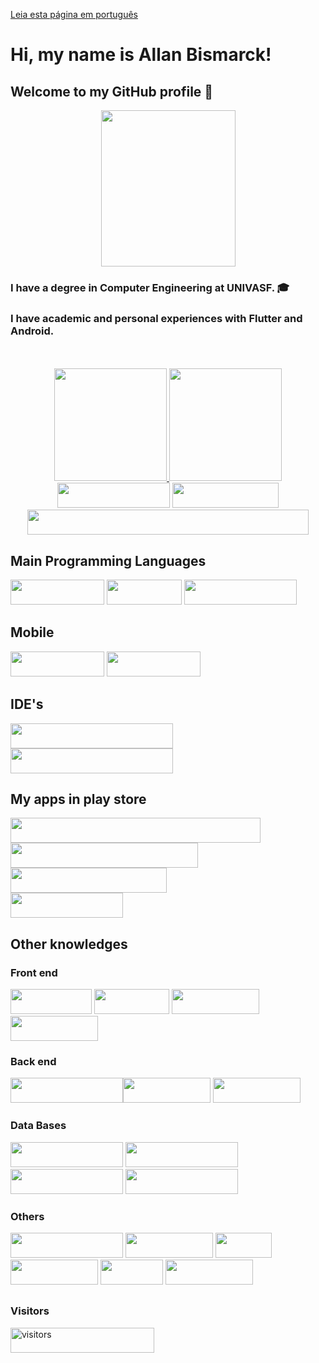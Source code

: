 <a href="README_portuguese.md" target="_blank">Leia esta página em português</a>
# Hi, my name is Allan Bismarck!
## Welcome to my GitHub profile 👋
<div align="center"><img height="250em" width="215em" src="doggo-good.gif"/></div>

### I have a degree in Computer Engineering at UNIVASF. 🎓
### I have academic and personal experiences with Flutter and Android.
<br/>
<br/>
<div align="center">
  <a href="https://github.com/AllanBismarck123">
  <img height="180em" src="https://github-readme-stats.vercel.app/api?username=AllanBismarck123&show_icons=true&theme=algolia&include_all_commits=true&count_private=true"/>
  <img height="180em" src="https://github-readme-stats.vercel.app/api/top-langs/?username=AllanBismarck123&layout=compact&langs_count=7&theme=algolia"/>
</div>

<div align="center">
    <a href="https://instagram.com/allan__bismarck" target="_blank"><img height="40" width="180" src="https://img.shields.io/badge/-Instagram-%23E4405F?style=for-the-badge&logo=instagram&logoColor=white" target="_blank"></a>
    <a href="https://www.linkedin.com/in/allan-bismarck" target="_blank"><img height="40" width="170" src="https://img.shields.io/badge/-LinkedIn-%230077B5?style=for-the-badge&logo=linkedin&logoColor=white" target="_blank"></a>   
  <a><img height="40" width="450" src="https://img.shields.io/badge/E--MAIL-allan__b95%40outlook.com-green?style=flat-square&logo=microsoftoutlook"</a>
</div>
  
##
## Main Programming Languages
<div style="display: inline_block">
  <a target="_blank" ><img height="40" width="150" src="https://img.shields.io/badge/Kotlin-049DD9?style=for-the-badge&logo=kotlin&logoColor=orange" target="_blank"></a>
  <a target="_blank"><img height="40" width="120" src="https://img.shields.io/badge/Dart-0175C2?style=for-the-badge&logo=dart&logoColor=white" target="_blank"></a>
  <a target="_blank" ><img height="40" width="180" src="https://img.shields.io/badge/JavaScript-F7DF1E?style=for-the-badge&logo=javascript&logoColor=black" target="_blank"></a>
</div>

## Mobile
<div style="display: inline_block">
  <a target="_blank"><img height="40" width="150" src="https://img.shields.io/badge/Flutter-02569B?style=for-the-badge&logo=flutter&logoColor=white" target="_blank"></a>
  <a target="_blank"><img height="40" width="150" src="https://img.shields.io/badge/Android-3DDC84.svg?style=for-the-badge&logo=android&logoColor=white" target="_blank"></a>
</div>
  
## IDE's
<div style="display: inline_block">
    <a target="_blank"><img height="40" width="260" src="https://img.shields.io/badge/-Visual Studio Code-007ACC?style=for-the-badge&logo=visualstudiocode&logoColor=white" target="_blank"></a>
    <a target="_blank"><img height="40" width="260" src="https://img.shields.io/badge/Android%20Studio-3DDC84.svg?style=for-the-badge&logo=android-studio&logoColor=white" target="_blank"></a>
</div>

## My apps in play store
<div style="display: inline_block">
  <div><a target="_blank" href="https://play.google.com/store/apps/details?id=com.app.calculadora_gasto_calorico"><img height="40" width="400" src="https://img.shields.io/badge/Calculadora de Gasto Calórico-7B44F2?style=for-the-badge" target="_blank"></a></div>
  <div><a target="_blank" href="https://play.google.com/store/apps/details?id=com.app.gestordeperfumaria&hl=pt_BR&gl=US"><img height="40" width="300" src="https://img.shields.io/badge/Gestor de Perfumaria-BF0449?style=for-the-badge" target="_blank"></a></div>
  <div><a target="_blank" href="https://play.google.com/store/apps/details?id=com.app.paciencia_spider"><img height="40" width="250" src="https://img.shields.io/badge/Paciência Spider-1AD937?style=for-the-badge&labelColor=000000" target="_blank"></a></div>
  <div><a target="_blank" href="https://play.google.com/store/apps/details?id=com.app.fitbalance&pli=1"><img height="40" width="180" src="https://img.shields.io/badge/FitBalance-00FFFF?style=for-the-badge" target="_blank"></a></div>
</div>

## Other knowledges

### Front end
<div style="display: inline_block">
  <a target="_blank"><img height="40" width="130" src="https://img.shields.io/badge/HTML5-E34F26?style=for-the-badge&logo=html5&logoColor=white" target="_blank"></a>
  <a target="_blank"><img height="40" width="120" src="https://img.shields.io/badge/CSS3-1572B6?style=for-the-badge&logo=css3&logoColor=white" target="_blank"></a>
   <a target="_blank"><img height="40" width="140" src="https://img.shields.io/badge/React-20232A?style=for-the-badge&logo=react&logoColor=61DAFB" target="_blank"></a>
  <a target="_blank"><img height="40" width="140" src="https://img.shields.io/badge/Vercel-000000?style=for-the-badge&logo=vercel&logoColor=white" target="_blank"></a>
</div>

### Back end
<div style="display: inline_block">
  <a target="_blank" ><img height="40" width="180" src="https://img.shields.io/badge/Node%20js-339933?style=for-the-badge&logo=nodedotjs&logoColor=white" target="_blank"></a
  <a target="_blank"><img height="40" width="140" src="https://img.shields.io/badge/Render-46E3B7?style=for-the-badge&logo=render&logoColor=white" target="_blank"></a>
  <a target="_blank"><img height="40" width="140" src="https://img.shields.io/badge/Docker-2CA5E0?style=for-the-badge&logo=docker&logoColor=white" target="_blank"></a>
</div>

### Data Bases
<div style="display: inline_block">
    <a target="_blank"><img height="40" width="180" src="https://img.shields.io/badge/PostgreSQL-316192?style=for-the-badge&logo=postgresql&logoColor=white" target="_blank"></a>
    <a target="_blank"><img height="40" width="180" src="https://img.shields.io/badge/MongoDB-4EA94B?style=for-the-badge&logo=mongodb&logoColor=white" target="_blank"></a>
    <a target="_blank"><img height="40" width="180" src="https://img.shields.io/badge/SQLite-07405E?style=for-the-badge&logo=sqlite&logoColor=white" target="_blank"></a>
    <a target="_blank"><img height="40" width="180" src="https://img.shields.io/badge/firebase-ffca28?style=for-the-badge&logo=firebase&logoColor=black" target="_blank"></a>
</div>

### Others
<div style="display: inline_block">
  <a target="_blank"><img height="40" width="180" src="https://img.shields.io/badge/Markdown-000000?style=for-the-badge&logo=markdown&logoColor=white" target="_blank"></a>
  <a target="_blank"><img height="40" width="140" src="https://img.shields.io/badge/Python-14354C?style=for-the-badge&logo=python&logoColor=white" target="_blank"></a>
  <a target="_blank"><img height="40" width="90" src="https://img.shields.io/badge/C-00599C?style=for-the-badge&logo=c&logoColor=white" target="_blank"></a>
  <a target="_blank"><img height="40" width="140" src="https://img.shields.io/badge/-Figma-F2F2F2?style=for-the-badge&logo=Figma&logoColor=black" target="_blank"></a>
  <a target="_blank"><img height="40" width="100" src="https://img.shields.io/badge/Git-E34F26?style=for-the-badge&logo=git&logoColor=white" target="_blank"></a>
  <a target="_blank"><img height="40" width="140" src="https://img.shields.io/badge/GitHub-100000?style=for-the-badge&logo=github&logoColor=white" target="_blank"></a>
</div>
  
##
<h3> Visitors </h3>  
<div>
  <img align="center" alt="visitors" height="40" width="230" src="https://komarev.com/ghpvc/?username=AllanBismarck123&color=blue" alt="AllanBismarck123" />
</div>  
